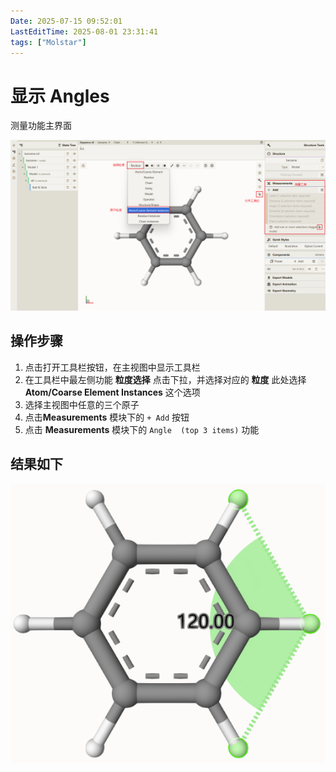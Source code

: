 ```yaml
---
Date: 2025-07-15 09:52:01
LastEditTime: 2025-08-01 23:31:41
tags: ["Molstar"]
---
```


# 显示 Angles

测量功能主界面

![测量主界面](./assets/measurements.webp)

## 操作步骤

1. 点击打开工具栏按钮，在主视图中显示工具栏
2. 在工具栏中最左侧功能 **粒度选择** 点击下拉，并选择对应的 **粒度** 此处选择 **Atom/Coarse Element Instances** 这个选项
3. 选择主视图中任意的三个原子
4. 点击**Measurements** 模块下的 `+ Add` 按钮
5. 点击 **Measurements** 模块下的 `Angle  (top 3 items)` 功能

## 结果如下

![Angle](./assets/Angle.webp)
